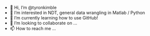 - 👋 Hi, I’m @tyronkimble
- 👀 I’m interested in NDT, general data wrangling in Matlab / Python
- 🌱 I’m currently learning how to use GitHub! 
- 💞️ I’m looking to collaborate on ...
- 📫 How to reach me ...

<!---
tyronkimble/tyronkimble is a ✨ special ✨ repository because its `README.md` (this file) appears on your GitHub profile.
You can click the Preview link to take a look at your changes.
--->
